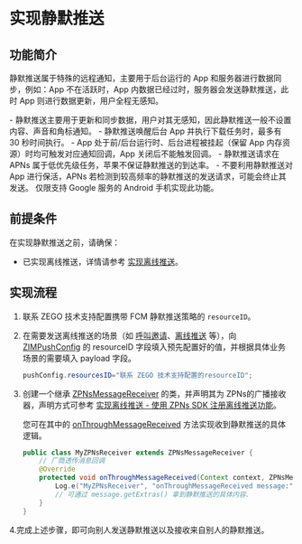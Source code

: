 # 实现静默推送


## 功能简介

静默推送属于特殊的远程通知，主要用于后台运行的 App 和服务器进行数据同步，例如：App 不在活跃时，App 内数据已经过时，服务器会发送静默推送，此时 App 则进行数据更新，用户全程无感知。

<Warning title="注意">
- 静默推送主要用于更新和同步数据，用户对其无感知，因此静默推送一般不设置内容、声音和角标通知。
- 静默推送唤醒后台 App 并执行下载任务时，最多有 30 秒时间执行。
- App 处于前/后台运行时、后台进程被挂起（保留 App 内存资源）时均可触发对应通知回调，App 关闭后不能触发回调。
- 静默推送请求在 APNs 属于低优先级任务，苹果不保证静默推送的到达率。
- 不要利用静默推送对 App 进行保活，APNs 若检测到较高频率的静默推送的发送请求，可能会终止其发送。
</Warning>


<Content />

<Note title="说明">
仅限支持 Google 服务的 Android 手机实现此功能。
</Note>

## 前提条件

在实现静默推送之前，请确保：
- 已实现离线推送，详情请参考 [实现离线推送](/zim-android/offline-push-notifications/implement-offline-push-notification)。

## 实现流程

1. 联系 ZEGO 技术支持配置携带 FCM 静默推送策略的 `resourceID`。

2. 在需要发送离线推送的场景（如 [呼叫邀请](/zim-android/guides/call-invitation-signaling)、[离线推送](/zim-android/offline-push-notifications/implement-offline-push-notification) 等），向 [ZIMPushConfig](https://doc-zh.zego.im/article/api?doc=zim_API~java_android~struct~ZIMPushConfig) 的 resourceID 字段填入预先配置好的值，并根据具体业务场景的需要填入 payload 字段。

    ```java
    pushConfig.resourcesID="联系 ZEGO 技术支持配置的resourceID";
    ```

3. 创建一个继承 [ZPNsMessageReceiver](https://doc-zh.zego.im/article/api?doc=zim_API~java_android~class~ZPNsMessageReceiver) 的类，并声明其为 ZPNs的广播接收器，声明方式可参考 [实现离线推送 - 使用 ZPNs SDK 注册离线推送功能](/zim-android/offline-push-notifications/implement-offline-push-notification#使用-zpns-sdk-注册离线推送功能)。

    您可在其中的 [onThroughMessageReceived](https://doc-zh.zego.im/article/api?doc=zim_API~java_android~class~ZPNsMessageReceiver#on-through-message-received) 方法实现收到静默推送的具体逻辑。

    ```java
    public class MyZPNsReceiver extends ZPNsMessageReceiver {
        // 厂商透传消息回调
        @Override
        protected void onThroughMessageReceived(Context context, ZPNsMessage message) {
            Log.e("MyZPNsReceiver", "onThroughMessageReceived message:" + message.toString());
            // 可通过 message.getExtras() 拿到静默推送的具体内容.
        }
    }
    ```
4.完成上述步骤，即可向别人发送静默推送以及接收来自别人的静默推送。
